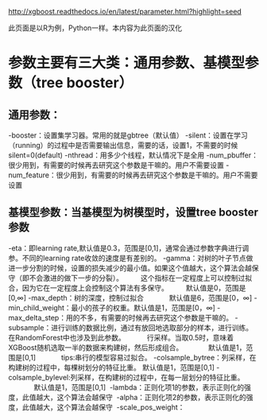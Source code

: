 http://xgboost.readthedocs.io/en/latest/parameter.html?highlight=seed

此页面是以R为例，Python一样。本内容为此页面的汉化

# 参数主要有三大类：通用参数、基模型参数（tree booster）


## 通用参数：
 -booster：设置集学习器。常用的就是gbtree（默认值）
 -silent：设置在学习（running）的过程中是否需要输出信息，需要的话，设置1，不需要的时候silent=0(default)
 -nthread：用多少个线程，默认情况下是全用
 -num_pbuffer：很少用到，有需要的时候再去研究这个参数是干嘛的。用户不需要设置
 -num_feature：很少用到，有需要的时候再去研究这个参数是干嘛的。用户不需要设置
 
 ## 基模型参数：当基模型为树模型时，设置tree booster参数
 -eta：即learning rate,默认值是0.3，范围是[0,1]，通常会通过参数字典进行调参。不同的learning rate收敛的速度是有差别的。
 -gamma：对树的叶子节点做进一步分割的时候，设置的损失减少的最小值。如果这个值越大，这个算法会越保守（即不会激进的做下一步的分裂）。
         这个指标在一定程度上可以控制过拟合，因为它在一定程度上会控制这个算法有多保守。
         默认值是0，范围是[0,∞]
 -max_depth：树的深度，控制过拟合
             默认值是6，范围是[0，∞]
 -min_child_weight：最小的孩子的权重。默认值是1，范围是[0，∞]
 -max_delta_step：用的不多，有需要的时候再去研究这个参数是干嘛的。
 -subsample：进行训练的数据比例，通过有放回地选取部分的样本，进行训练。在RandomForest中也涉及到此参数。
             行采样。当取0.5时，意味着XGBoost随机选取一半的数据来构建树，然后形成组合。
             默认值是1，范围是[0,1]
             tips:串行的模型容易过拟合。
 -colsample_bytree：列采样，在构建树的过程中，每棵树划分的特征比重。
                    默认值是1，范围是[0,1]
  -colsample_bylevel:列采样，在构建树的过程中，在每一层划分的特征比重。
                    默认值是1，范围是[0,1]
  -lambda：正则化项1的参数，表示正则化的强度，此值越大，这个算法会越保守
  -alpha：正则化项2的参数，表示正则化的强度，此值越大，这个算法会越保守
  -scale_pos_weight：
         
 
 

